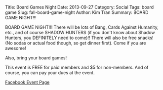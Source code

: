 Title: Board Games Night
Date: 2013-09-27
Category: Social
Tags: board game
Slug: fall-board-game-night
Author: Kim Tran
Summary: BOARD GAME NIGHT!!!

BOARD GAME NIGHT!!! There will be lots of Bang, Cards Against Humanity, etc.,
and of course SHADOW HUNTERS (if you don't know about Shadow Hunters, you
DEFINITELY need to come)!! There will also be free snacks! (No sodas or actual
food though, so get dinner first). Come if you are awesome!

Also, bring your board games!

This event is FREE for paid members and $5 for non-members. And of course, you
can pay your dues at the event.

[Facebook Event Page](https://www.facebook.com/events/511259438956642/)
